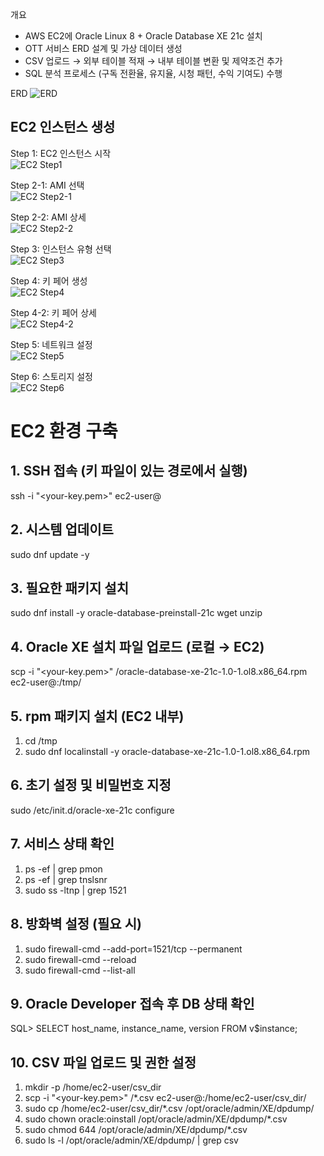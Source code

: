 개요
- AWS EC2에 Oracle Linux 8 + Oracle Database XE 21c 설치
- OTT 서비스 ERD 설계 및 가상 데이터 생성
- CSV 업로드 → 외부 테이블 적재 → 내부 테이블 변환 및 제약조건 추가
- SQL 분석 프로세스 (구독 전환율, 유지율, 시청 패턴, 수익 기여도) 수행


ERD
![ERD](./image/ERD.png)

## EC2 인스턴스 생성

Step 1: EC2 인스턴스 시작  
![EC2 Step1](./image/EC2_instance_step1.png)

Step 2-1: AMI 선택  
![EC2 Step2-1](./image/EC2_instance_step2-1.png)

Step 2-2: AMI 상세  
![EC2 Step2-2](./image/EC2_instance_step2-2.png)

Step 3: 인스턴스 유형 선택  
![EC2 Step3](./image/EC2_instance_step3.png)

Step 4: 키 페어 생성  
![EC2 Step4](./image/EC2_instance_step4.png)

Step 4-2: 키 페어 상세  
![EC2 Step4-2](./image/EC2_instance_step4-2.png)

Step 5: 네트워크 설정  
![EC2 Step5](./image/EC2_instance_step5.png)

Step 6: 스토리지 설정  
![EC2 Step6](./image/EC2_instance_step6.png)


# EC2 환경 구축

## 1. SSH 접속 (키 파일이 있는 경로에서 실행)
ssh -i "<your-key.pem>" ec2-user@<public-ip-address>

## 2. 시스템 업데이트
sudo dnf update -y

## 3. 필요한 패키지 설치
sudo dnf install -y oracle-database-preinstall-21c wget unzip

## 4. Oracle XE 설치 파일 업로드 (로컬 → EC2)
scp -i "<your-key.pem>" <local-path-to-rpm>/oracle-database-xe-21c-1.0-1.ol8.x86_64.rpm ec2-user@<public-ip-address>:/tmp/

## 5. rpm 패키지 설치 (EC2 내부)
1. cd /tmp
2. sudo dnf localinstall -y oracle-database-xe-21c-1.0-1.ol8.x86_64.rpm

## 6. 초기 설정 및 비밀번호 지정
sudo /etc/init.d/oracle-xe-21c configure

## 7. 서비스 상태 확인
1. ps -ef | grep pmon
2. ps -ef | grep tnslsnr
3. sudo ss -ltnp | grep 1521

## 8. 방화벽 설정 (필요 시)
1. sudo firewall-cmd --add-port=1521/tcp --permanent
2. sudo firewall-cmd --reload
3. sudo firewall-cmd --list-all

## 9. Oracle Developer 접속 후 DB 상태 확인
SQL> SELECT host_name, instance_name, version FROM v$instance;

## 10. CSV 파일 업로드 및 권한 설정
1. mkdir -p /home/ec2-user/csv_dir
2. scp -i "<your-key.pem>" <local-path-to-csv>/*.csv ec2-user@<public-ip-address>:/home/ec2-user/csv_dir/
3. sudo cp /home/ec2-user/csv_dir/*.csv /opt/oracle/admin/XE/dpdump/
4. sudo chown oracle:oinstall /opt/oracle/admin/XE/dpdump/*.csv
5. sudo chmod 644 /opt/oracle/admin/XE/dpdump/*.csv
6. sudo ls -l /opt/oracle/admin/XE/dpdump/ | grep csv
